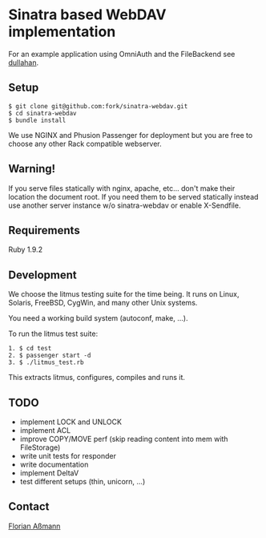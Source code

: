 # Sinatra based WebDAV implementation

For an example application using OmniAuth and the FileBackend see
[dullahan](https://github.com/fork/farmfacts/tree/master/dullahan).

## Setup

    $ git clone git@github.com:fork/sinatra-webdav.git
    $ cd sinatra-webdav
    $ bundle install

We use NGINX and Phusion Passenger for deployment but you are free to choose
any other Rack compatible webserver.


## Warning!

If you serve files statically with nginx, apache, etc... don't make their
location the document root.
If you need them to be served statically instead use another server instance
w/o sinatra-webdav or enable X-Sendfile.


## Requirements

Ruby 1.9.2


## Development

We choose the litmus testing suite for the time being. It runs on Linux,
Solaris, FreeBSD, CygWin, and many other Unix systems.

You need a working build system (autoconf, make, ...).

To run the litmus test suite:

    1. $ cd test
    2. $ passenger start -d
    3. $ ./litmus_test.rb

This extracts litmus, configures, compiles and runs it.


## TODO

* implement LOCK and UNLOCK
* implement ACL
* improve COPY/MOVE perf (skip reading content into mem with FileStorage)
* write unit tests for responder
* write documentation
* implement DeltaV
* test different setups (thin, unicorn, ...)


## Contact

[Florian Aßmann](mailto:fassmann@fork.de)
